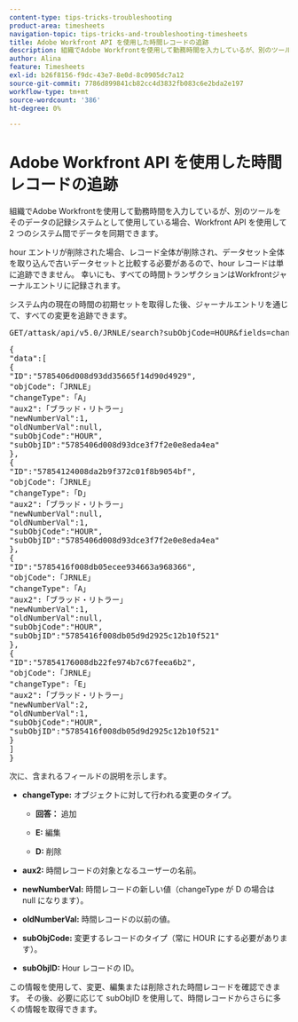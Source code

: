 ```yaml
---
content-type: tips-tricks-troubleshooting
product-area: timesheets
navigation-topic: tips-tricks-and-troubleshooting-timesheets
title: Adobe Workfront API を使用した時間レコードの追跡
description: 組織でAdobe Workfrontを使用して勤務時間を入力しているが、別のツールをそのデータの記録システムとして使用している場合、Workfront API を使用して 2 つのシステム間でデータを同期できます。
author: Alina
feature: Timesheets
exl-id: b26f8156-f9dc-43e7-8e0d-8c0905dc7a12
source-git-commit: 7786d899841cb82cc4d3832fb083c6e2bda2e197
workflow-type: tm+mt
source-wordcount: '386'
ht-degree: 0%

---
```


# Adobe Workfront API を使用した時間レコードの追跡

組織でAdobe Workfrontを使用して勤務時間を入力しているが、別のツールをそのデータの記録システムとして使用している場合、Workfront API を使用して 2 つのシステム間でデータを同期できます。

hour エントリが削除された場合、レコード全体が削除され、データセット全体を取り込んで古いデータセットと比較する必要があるので、hour レコードは単に追跡できません。 幸いにも、すべての時間トランザクションはWorkfrontジャーナルエントリに記録されます。

システム内の現在の時間の初期セットを取得した後、ジャーナルエントリを通じて、すべての変更を追跡できます。
<pre>GET/attask/api/v5.0/JRNLE/search?subObjCode=HOUR&amp;fields=changeType,aux2,newNumberVal,oldNumberVal,subObjCode,subObjID</pre><pre>{<br>"data":[<br>{<br>"ID":"5785406d008d93dd35665f14d90d4929",<br>"objCode":「JRNLE」<br>"changeType":「A」<br>"aux2":「ブラッド・リトラー」<br>"newNumberVal":1,<br>"oldNumberVal":null,<br>"subObjCode":"HOUR",<br>"subObjID":"5785406d008d93dce3f7f2e0e8eda4ea"<br>},<br>{<br>"ID":"57854124008da2b9f372c01f8b9054bf",<br>"objCode":「JRNLE」<br>"changeType":「D」<br>"aux2":「ブラッド・リトラー」<br>"newNumberVal":null,<br>"oldNumberVal":1,<br>"subObjCode":"HOUR",<br>"subObjID":"5785406d008d93dce3f7f2e0e8eda4ea"<br>},<br>{<br>"ID":"5785416f008db05ecee934663a968366",<br>"objCode":「JRNLE」<br>"changeType":「A」<br>"aux2":「ブラッド・リトラー」<br>"newNumberVal":1,<br>"oldNumberVal":null,<br>"subObjCode":"HOUR",<br>"subObjID":"5785416f008db05d9d2925c12b10f521"<br>},<br>{<br>"ID":"57854176008db22fe974b7c67feea6b2",<br>"objCode":「JRNLE」<br>"changeType":「E」<br>"aux2":「ブラッド・リトラー」<br>"newNumberVal":2,<br>"oldNumberVal":1,<br>"subObjCode":"HOUR",<br>"subObjID":"5785416f008db05d9d2925c12b10f521"<br>}<br>]<br>}</pre>次に、含まれるフィールドの説明を示します。

* **changeType:** オブジェクトに対して行われる変更のタイプ。

   * **回答：** 追加

   * **E:** 編集

   * **D:** 削除

* **aux2:** 時間レコードの対象となるユーザーの名前。

* **newNumberVal:** 時間レコードの新しい値（changeType が D の場合は null になります）。

* **oldNumberVal:** 時間レコードの以前の値。

* **subObjCode:** 変更するレコードのタイプ（常に HOUR にする必要があります）。

* **subObjID:** Hour レコードの ID。

この情報を使用して、変更、編集または削除された時間レコードを確認できます。 その後、必要に応じて subObjID を使用して、時間レコードからさらに多くの情報を取得できます。

